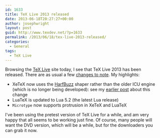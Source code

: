 ```yaml
---
id: 1633
title: TeX Live 2013 released
date: 2013-06-18T20:27:27+00:00
author: josephwright
layout: post
guid: http://www.texdev.net/?p=1633
permalink: /2013/06/18/tex-live-2013-released/
categories:
  - General
tags:
  - TeX Live
---
```

Browsing the [TeX Live](http://tug.org/texlive) site today, I see that TeX Live 2013 has been released. There are as usual a few [changes to note](http://tug.org/texlive/doc/texlive-en/texlive-en.html#news). My highlights:

- XeTeX now uses the [HarfBuzz](http://harfbuzz.org) shaper rather than the older ICU engine (which is no longer being developed): see my [earlier post](http://www.texdev.net/2013/03/12/xetex-0-9999-moving-to-harfbuzz-and-lots-of-other-goodies/) about this change
- LuaTeX is updated to Lua 5.2 (the latest Lua release)
- `Microtype` now supports protrusion in XeTeX and LuaTeX

I've been using the pretest version of TeX Live for a while, and am very happy that all seems to be working just fine. Of course, many people will want the DVD version, which will be a while, but for the downloaders you can grab it now.
